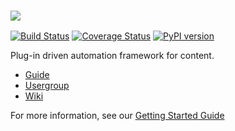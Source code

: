 ### ![][logo]

[![Build Status][travis]][travis_repo]
[![Coverage Status][cover]][cover_repo]
[![PyPI version][pypi]][pypi_repo]

Plug-in driven automation framework for content.

- [Guide][guide]
- [Usergroup][usergroup]
- [Wiki][wiki]

For more information, see our [Getting Started Guide][guide]


[guide]: http://pyblish.com
[usergroup]: https://groups.google.com/forum/#!forum/pyblish
[wiki]: https://github.com/abstractfactory/pyblish/wiki

[travis]: https://travis-ci.org/abstractfactory/pyblish.svg?branch=master
[travis_repo]: https://travis-ci.org/abstractfactory/pyblish
[cover]: https://coveralls.io/repos/abstractfactory/pyblish/badge.png?branch=master
[cover_repo]: https://coveralls.io/r/abstractfactory/pyblish?branch=master
[pypi]: https://badge.fury.io/py/pyblish.svg
[pypi_repo]: http://badge.fury.io/py/pyblish
[logo]: https://github.com/abstractfactory/pyblish/wiki/images/logo-long.png
